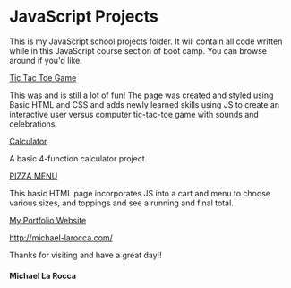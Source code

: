# JavaScript Projects
 This is my JavaScript school projects folder. 
 It will contain all code written while in this JavaScript course section of boot camp.
You can browse around if you'd like.


[Tic Tac Toe Game](https://github.com/Michael1388/JavaScript-Projects/tree/main/TicTacToe)

This was and is still a lot of fun! The page was created and styled using Basic HTML and CSS and adds newly learned skills using JS to create an interactive user versus computer tic-tac-toe game with sounds and celebrations.

[Calculator](https://github.com/Michael1388/JavaScript-Projects/tree/main/Calculator)

A basic 4-function calculator project.

[PIZZA MENU](https://github.com/Michael1388/JavaScript-Projects/tree/main/Pizza%20Menu)

This basic HTML page incorporates JS into a cart and menu to choose various sizes, and toppings and see a running and final total.


[My Portfolio Website](http://michael-larocca.com/)

 http://michael-larocca.com/ 

Thanks for visiting and have a great day!!

#### Michael La Rocca
